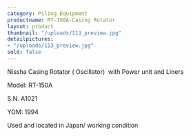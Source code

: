 ```yaml
---
category: Piling Equipment
productname: RT-150A-Casing Rotator
layout: product
thumbnail: "/uploads/113_preview.jpg"
detailpictures:
- "/uploads/113_preview.jpg"
sold: false
---
```


Nissha Casing Rotator ( Oscillator) &nbsp;with Power unit and Liners

Model: RT-150A

S.N. A1021

YOM: 1994

Used and located in Japan/ working condition



